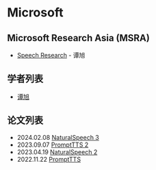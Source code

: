 # Microsoft

## Microsoft Research Asia (MSRA)

- [Speech Research](https://speechresearch.github.io) - 谭旭

## 学者列表

- [谭旭](../Authors/Xu_Tan_(谭旭).md)

## 论文列表

- 2024.02.08 [NaturalSpeech 3](../Models/Diffusion/2024.03.05_NaturalSpeech3.md)
- 2023.09.07 [PromptTTS 2](../Models/_tmp/2023.09.05_PromptTTS2.md)
- 2023.04.19 [NaturalSpeech 2](../Models/Diffusion/2023.04.18_NaturalSpeech2.md)
- 2022.11.22 [PromptTTS](../Models/_tmp/2022.11.22_PromptTTS.md)


